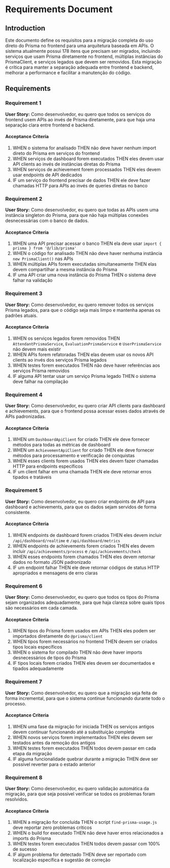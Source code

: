 # Requirements Document

## Introduction

Este documento define os requisitos para a migração completa do uso direto do Prisma no frontend para uma arquitetura baseada em APIs. O sistema atualmente possui 178 itens que precisam ser migrados, incluindo serviços que usam Prisma diretamente no frontend, múltiplas instâncias do PrismaClient, e serviços legados que devem ser removidos. Esta migração é crítica para manter a separação adequada entre frontend e backend, melhorar a performance e facilitar a manutenção do código.

## Requirements

### Requirement 1

**User Story:** Como desenvolvedor, eu quero que todos os serviços do frontend usem APIs ao invés de Prisma diretamente, para que haja uma separação clara entre frontend e backend.

#### Acceptance Criteria

1. WHEN o sistema for analisado THEN não deve haver nenhum import direto do Prisma em serviços do frontend
2. WHEN serviços de dashboard forem executados THEN eles devem usar API clients ao invés de instâncias diretas do Prisma
3. WHEN serviços de achievement forem processados THEN eles devem usar endpoints de API dedicados
4. IF um serviço do frontend precisar de dados THEN ele deve fazer chamadas HTTP para APIs ao invés de queries diretas no banco

### Requirement 2

**User Story:** Como desenvolvedor, eu quero que todas as APIs usem uma instância singleton do Prisma, para que não haja múltiplas conexões desnecessárias com o banco de dados.

#### Acceptance Criteria

1. WHEN uma API precisar acessar o banco THEN ela deve usar `import { prisma } from '@/lib/prisma'`
2. WHEN o código for analisado THEN não deve haver nenhuma instância `new PrismaClient()` nas APIs
3. WHEN múltiplas APIs forem executadas simultaneamente THEN elas devem compartilhar a mesma instância do Prisma
4. IF uma API criar uma nova instância do Prisma THEN o sistema deve falhar na validação

### Requirement 3

**User Story:** Como desenvolvedor, eu quero remover todos os serviços Prisma legados, para que o código seja mais limpo e mantenha apenas os padrões atuais.

#### Acceptance Criteria

1. WHEN os serviços legados forem removidos THEN `AttendantPrismaService`, `EvaluationPrismaService` e `UserPrismaService` não devem mais existir
2. WHEN APIs forem refatoradas THEN elas devem usar os novos API clients ao invés dos serviços Prisma legados
3. WHEN testes forem executados THEN não deve haver referências aos serviços Prisma removidos
4. IF alguma API tentar usar um serviço Prisma legado THEN o sistema deve falhar na compilação

### Requirement 4

**User Story:** Como desenvolvedor, eu quero criar API clients para dashboard e achievements, para que o frontend possa acessar esses dados através de APIs padronizadas.

#### Acceptance Criteria

1. WHEN um `DashboardApiClient` for criado THEN ele deve fornecer métodos para todas as métricas de dashboard
2. WHEN um `AchievementApiClient` for criado THEN ele deve fornecer métodos para processamento e verificação de conquistas
3. WHEN esses clients forem usados THEN eles devem fazer chamadas HTTP para endpoints específicos
4. IF um client falhar em uma chamada THEN ele deve retornar erros tipados e tratáveis

### Requirement 5

**User Story:** Como desenvolvedor, eu quero criar endpoints de API para dashboard e achievements, para que os dados sejam servidos de forma consistente.

#### Acceptance Criteria

1. WHEN endpoints de dashboard forem criados THEN eles devem incluir `/api/dashboard/realtime` e `/api/dashboard/metrics`
2. WHEN endpoints de achievements forem criados THEN eles devem incluir `/api/achievements/process` e `/api/achievements/check`
3. WHEN esses endpoints forem chamados THEN eles devem retornar dados no formato JSON padronizado
4. IF um endpoint falhar THEN ele deve retornar códigos de status HTTP apropriados e mensagens de erro claras

### Requirement 6

**User Story:** Como desenvolvedor, eu quero que todos os tipos do Prisma sejam organizados adequadamente, para que haja clareza sobre quais tipos são necessários em cada camada.

#### Acceptance Criteria

1. WHEN tipos do Prisma forem usados em APIs THEN eles podem ser importados diretamente do `@prisma/client`
2. WHEN tipos forem necessários no frontend THEN devem ser criados tipos locais específicos
3. WHEN o sistema for compilado THEN não deve haver imports desnecessários de tipos do Prisma
4. IF tipos locais forem criados THEN eles devem ser documentados e tipados adequadamente

### Requirement 7

**User Story:** Como desenvolvedor, eu quero que a migração seja feita de forma incremental, para que o sistema continue funcionando durante todo o processo.

#### Acceptance Criteria

1. WHEN uma fase da migração for iniciada THEN os serviços antigos devem continuar funcionando até a substituição completa
2. WHEN novos serviços forem implementados THEN eles devem ser testados antes da remoção dos antigos
3. WHEN testes forem executados THEN todos devem passar em cada etapa da migração
4. IF alguma funcionalidade quebrar durante a migração THEN deve ser possível reverter para o estado anterior

### Requirement 8

**User Story:** Como desenvolvedor, eu quero validação automática da migração, para que seja possível verificar se todos os problemas foram resolvidos.

#### Acceptance Criteria

1. WHEN a migração for concluída THEN o script `find-prisma-usage.js` deve reportar zero problemas críticos
2. WHEN o build for executado THEN não deve haver erros relacionados a imports do Prisma
3. WHEN testes forem executados THEN todos devem passar com 100% de sucesso
4. IF algum problema for detectado THEN deve ser reportado com localização específica e sugestão de correção